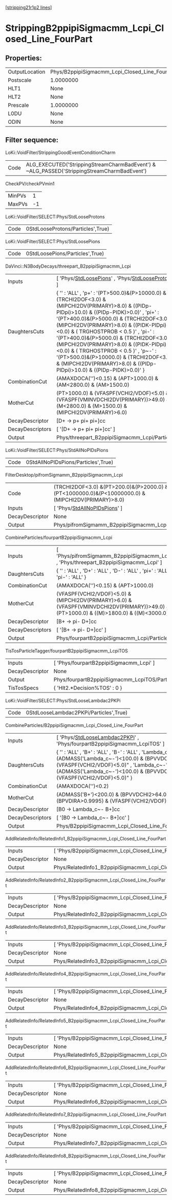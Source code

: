 [[stripping21r1p2 lines]](./stripping21r1p2-index)

# StrippingB2ppipiSigmacmm_Lcpi_Closed_Line_FourPart

## Properties:

|                |                                                          |
|----------------|----------------------------------------------------------|
| OutputLocation | Phys/B2ppipiSigmacmm_Lcpi_Closed_Line_FourPart/Particles |
| Postscale      | 1.0000000                                                |
| HLT1           | None                                                     |
| HLT2           | None                                                     |
| Prescale       | 1.0000000                                                |
| L0DU           | None                                                     |
| ODIN           | None                                                     |

## Filter sequence:

LoKi::VoidFilter/StrippingGoodEventConditionCharm

|      |                                                                                            |
|------|--------------------------------------------------------------------------------------------|
| Code | ALG_EXECUTED('StrippingStreamCharmBadEvent') & ~ALG_PASSED('StrippingStreamCharmBadEvent') |

CheckPV/checkPVmin1

|        |     |
|--------|-----|
| MinPVs | 1   |
| MaxPVs | -1  |

LoKi::VoidFilter/SELECT:Phys/StdLooseProtons

|      |                                   |
|------|-----------------------------------|
| Code | 0StdLooseProtons/Particles',True) |

LoKi::VoidFilter/SELECT:Phys/StdLoosePions

|      |                                 |
|------|---------------------------------|
| Code | 0StdLoosePions/Particles',True) |

DaVinci::N3BodyDecays/threepart_B2ppipiSigmacmm_Lcpi

|                  |                                                                                                                                                                                                                                                                                                                                                                                                                                                                                                                                                   |
|------------------|---------------------------------------------------------------------------------------------------------------------------------------------------------------------------------------------------------------------------------------------------------------------------------------------------------------------------------------------------------------------------------------------------------------------------------------------------------------------------------------------------------------------------------------------------|
| Inputs           | [ 'Phys/[StdLoosePions](./stripping21r1p2-commonparticles-stdloosepions)' , 'Phys/[StdLooseProtons](./stripping21r1p2-commonparticles-stdlooseprotons)' ]                                                                                                                                                                                                                                                                                                                                                                                       |
| DaughtersCuts    | { '' : 'ALL' , 'p+' : '(PT\>500.0)&(P\>10000.0) & (TRCHI2DOF\<3.0) & (MIPCHI2DV(PRIMARY)\>8.0) & ((PIDp-PIDpi)\>10.0) & ((PIDp-PIDK)\>0.0)' , 'pi+' : '(PT\>400.0)&(P\>5000.0) & (TRCHI2DOF\<3.0) & (MIPCHI2DV(PRIMARY)\>8.0) & ((PIDK-PIDpi)\<0.0) & ( TRGHOSTPROB \< 0.5 )' , 'pi-' : '(PT\>400.0)&(P\>5000.0) & (TRCHI2DOF\<3.0) & (MIPCHI2DV(PRIMARY)\>8.0) & ((PIDK-PIDpi)\<0.0) & ( TRGHOSTPROB \< 0.5 )' , 'p~-' : '(PT\>500.0)&(P\>10000.0) & (TRCHI2DOF\<3.0) & (MIPCHI2DV(PRIMARY)\>8.0) & ((PIDp-PIDpi)\>10.0) & ((PIDp-PIDK)\>0.0)' } |
| CombinationCut   | (AMAXDOCA('')\<0.15) & (APT\>1000.0) & (AM\<2800.0) & (AM\>1500.0)                                                                                                                                                                                                                                                                                                                                                                                                                                                                                |
| MotherCut        | (PT\>1000.0) & (VFASPF(VCHI2/VDOF)\<5.0) & (VFASPF(VMINVDCHI2DV(PRIMARY))\>49.0) & (M\<2800.0) & (M\>1500.0) & (MIPCHI2DV(PRIMARY)\>6.0)                                                                                                                                                                                                                                                                                                                                                                                                          |
| DecayDescriptor  | [D+ -\> p+ pi+ pi+]cc                                                                                                                                                                                                                                                                                                                                                                                                                                                                                                                           |
| DecayDescriptors | [ '[D+ -\> p+ pi+ pi+]cc' ]                                                                                                                                                                                                                                                                                                                                                                                                                                                                                                                   |
| Output           | Phys/threepart_B2ppipiSigmacmm_Lcpi/Particles                                                                                                                                                                                                                                                                                                                                                                                                                                                                                                     |

LoKi::VoidFilter/SELECT:Phys/StdAllNoPIDsPions

|      |                                     |
|------|-------------------------------------|
| Code | 0StdAllNoPIDsPions/Particles',True) |

FilterDesktop/pifromSigmamm_B2ppipiSigmacmm_Lcpi

|                 |                                                                                                        |
|-----------------|--------------------------------------------------------------------------------------------------------|
| Code            | (TRCHI2DOF\<3.0) &(PT\>200.0)&(P\>2000.0) &(PT\<1000000.0)&(P\<10000000.0) & (MIPCHI2DV(PRIMARY)\>8.0) |
| Inputs          | [ 'Phys/[StdAllNoPIDsPions](./stripping21r1p2-commonparticles-stdallnopidspions)' ]                  |
| DecayDescriptor | None                                                                                                   |
| Output          | Phys/pifromSigmamm_B2ppipiSigmacmm_Lcpi/Particles                                                      |

CombineParticles/fourpartB2ppipiSigmacmm_Lcpi

|                  |                                                                                                                                              |
|------------------|----------------------------------------------------------------------------------------------------------------------------------------------|
| Inputs           | [ 'Phys/pifromSigmamm_B2ppipiSigmacmm_Lcpi' , 'Phys/threepart_B2ppipiSigmacmm_Lcpi' ]                                                      |
| DaughtersCuts    | { '' : 'ALL' , 'D+' : 'ALL' , 'D-' : 'ALL' , 'pi+' : 'ALL' , 'pi-' : 'ALL' }                                                                 |
| CombinationCut   | (AMAXDOCA('')\<0.15) & (APT\>1000.0)                                                                                                         |
| MotherCut        | (VFASPF(VCHI2/VDOF)\<5.0) & (MIPCHI2DV(PRIMARY)\>6.0) & (VFASPF(VMINVDCHI2DV(PRIMARY))\>49.0) & (PT\>1000.0) & ((M)\>1800.0) & ((M)\<3000.0) |
| DecayDescriptor  | [B+ -\> pi- D+]cc                                                                                                                          |
| DecayDescriptors | [ '[B+ -\> pi- D+]cc' ]                                                                                                                  |
| Output           | Phys/fourpartB2ppipiSigmacmm_Lcpi/Particles                                                                                                  |

TisTosParticleTagger/fourpartB2ppipiSigmacmm_LcpiTOS

|                 |                                                |
|-----------------|------------------------------------------------|
| Inputs          | [ 'Phys/fourpartB2ppipiSigmacmm_Lcpi' ]      |
| DecayDescriptor | None                                           |
| Output          | Phys/fourpartB2ppipiSigmacmm_LcpiTOS/Particles |
| TisTosSpecs     | { 'Hlt2.\*Decision%TOS' : 0 }                  |

LoKi::VoidFilter/SELECT:Phys/StdLooseLambdac2PKPi

|      |                                        |
|------|----------------------------------------|
| Code | 0StdLooseLambdac2PKPi/Particles',True) |

CombineParticles/B2ppipiSigmacmm_Lcpi_Closed_Line_FourPart

|                  |                                                                                                                                                                                                                                               |
|------------------|-----------------------------------------------------------------------------------------------------------------------------------------------------------------------------------------------------------------------------------------------|
| Inputs           | [ 'Phys/[StdLooseLambdac2PKPi](./stripping21r1p2-commonparticles-stdlooselambdac2pkpi)' , 'Phys/fourpartB2ppipiSigmacmm_LcpiTOS' ]                                                                                                          |
| DaughtersCuts    | { '' : 'ALL' , 'B+' : 'ALL' , 'B-' : 'ALL' , 'Lambda_c+' : "(ADMASS('Lambda_c~-')\<100.0) & (BPVVDCHI2\>64.0) & (VFASPF(VCHI2/VDOF)\<5.0)" , 'Lambda_c~-' : "(ADMASS('Lambda_c~-')\<100.0) & (BPVVDCHI2\>64.0) & (VFASPF(VCHI2/VDOF)\<5.0)" } |
| CombinationCut   | (AMAXDOCA('')\<0.2)                                                                                                                                                                                                                           |
| MotherCut        | (ADMASS('B+')\<200.0) & (BPVVDCHI2\>64.0) & (BPVDIRA\>0.9995) & (VFASPF(VCHI2/VDOF)\<5.0)                                                                                                                                                     |
| DecayDescriptor  | [B0 -\> Lambda_c~- B+]cc                                                                                                                                                                                                                    |
| DecayDescriptors | [ '[B0 -\> Lambda_c~- B+]cc' ]                                                                                                                                                                                                            |
| Output           | Phys/B2ppipiSigmacmm_Lcpi_Closed_Line_FourPart/Particles                                                                                                                                                                                      |

AddRelatedInfo/RelatedInfo1_B2ppipiSigmacmm_Lcpi_Closed_Line_FourPart

|                 |                                                                       |
|-----------------|-----------------------------------------------------------------------|
| Inputs          | [ 'Phys/B2ppipiSigmacmm_Lcpi_Closed_Line_FourPart' ]                |
| DecayDescriptor | None                                                                  |
| Output          | Phys/RelatedInfo1_B2ppipiSigmacmm_Lcpi_Closed_Line_FourPart/Particles |

AddRelatedInfo/RelatedInfo2_B2ppipiSigmacmm_Lcpi_Closed_Line_FourPart

|                 |                                                                       |
|-----------------|-----------------------------------------------------------------------|
| Inputs          | [ 'Phys/B2ppipiSigmacmm_Lcpi_Closed_Line_FourPart' ]                |
| DecayDescriptor | None                                                                  |
| Output          | Phys/RelatedInfo2_B2ppipiSigmacmm_Lcpi_Closed_Line_FourPart/Particles |

AddRelatedInfo/RelatedInfo3_B2ppipiSigmacmm_Lcpi_Closed_Line_FourPart

|                 |                                                                       |
|-----------------|-----------------------------------------------------------------------|
| Inputs          | [ 'Phys/B2ppipiSigmacmm_Lcpi_Closed_Line_FourPart' ]                |
| DecayDescriptor | None                                                                  |
| Output          | Phys/RelatedInfo3_B2ppipiSigmacmm_Lcpi_Closed_Line_FourPart/Particles |

AddRelatedInfo/RelatedInfo4_B2ppipiSigmacmm_Lcpi_Closed_Line_FourPart

|                 |                                                                       |
|-----------------|-----------------------------------------------------------------------|
| Inputs          | [ 'Phys/B2ppipiSigmacmm_Lcpi_Closed_Line_FourPart' ]                |
| DecayDescriptor | None                                                                  |
| Output          | Phys/RelatedInfo4_B2ppipiSigmacmm_Lcpi_Closed_Line_FourPart/Particles |

AddRelatedInfo/RelatedInfo5_B2ppipiSigmacmm_Lcpi_Closed_Line_FourPart

|                 |                                                                       |
|-----------------|-----------------------------------------------------------------------|
| Inputs          | [ 'Phys/B2ppipiSigmacmm_Lcpi_Closed_Line_FourPart' ]                |
| DecayDescriptor | None                                                                  |
| Output          | Phys/RelatedInfo5_B2ppipiSigmacmm_Lcpi_Closed_Line_FourPart/Particles |

AddRelatedInfo/RelatedInfo6_B2ppipiSigmacmm_Lcpi_Closed_Line_FourPart

|                 |                                                                       |
|-----------------|-----------------------------------------------------------------------|
| Inputs          | [ 'Phys/B2ppipiSigmacmm_Lcpi_Closed_Line_FourPart' ]                |
| DecayDescriptor | None                                                                  |
| Output          | Phys/RelatedInfo6_B2ppipiSigmacmm_Lcpi_Closed_Line_FourPart/Particles |

AddRelatedInfo/RelatedInfo7_B2ppipiSigmacmm_Lcpi_Closed_Line_FourPart

|                 |                                                                       |
|-----------------|-----------------------------------------------------------------------|
| Inputs          | [ 'Phys/B2ppipiSigmacmm_Lcpi_Closed_Line_FourPart' ]                |
| DecayDescriptor | None                                                                  |
| Output          | Phys/RelatedInfo7_B2ppipiSigmacmm_Lcpi_Closed_Line_FourPart/Particles |

AddRelatedInfo/RelatedInfo8_B2ppipiSigmacmm_Lcpi_Closed_Line_FourPart

|                 |                                                                       |
|-----------------|-----------------------------------------------------------------------|
| Inputs          | [ 'Phys/B2ppipiSigmacmm_Lcpi_Closed_Line_FourPart' ]                |
| DecayDescriptor | None                                                                  |
| Output          | Phys/RelatedInfo8_B2ppipiSigmacmm_Lcpi_Closed_Line_FourPart/Particles |
